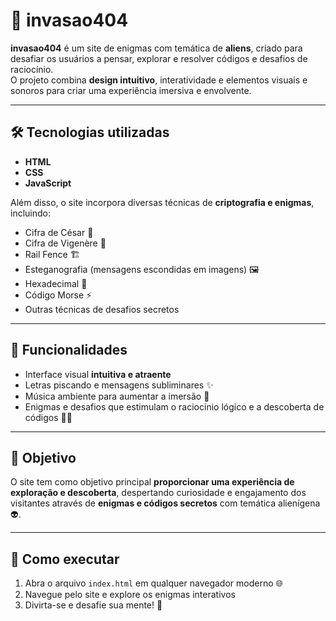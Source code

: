 # 🚀 invasao404

**invasao404** é um site de enigmas com temática de **aliens**, criado para desafiar os usuários a pensar, explorar e resolver códigos e desafios de raciocínio.  
O projeto combina **design intuitivo**, interatividade e elementos visuais e sonoros para criar uma experiência imersiva e envolvente.

---

## 🛠 Tecnologias utilizadas
- **HTML**  
- **CSS**  
- **JavaScript**  

Além disso, o site incorpora diversas técnicas de **criptografia e enigmas**, incluindo:  
- Cifra de César 🔐  
- Cifra de Vigenère 🧩  
- Rail Fence 🏗️  
- Esteganografia (mensagens escondidas em imagens) 🖼️  
- Hexadecimal 🔢  
- Código Morse ⚡  
- Outras técnicas de desafios secretos

---

## 🎯 Funcionalidades
- Interface visual **intuitiva e atraente**  
- Letras piscando e mensagens subliminares ✨  
- Música ambiente para aumentar a imersão 🎵  
- Enigmas e desafios que estimulam o raciocínio lógico e a descoberta de códigos 🕵️‍♂️  

---

## 🎨 Objetivo
O site tem como objetivo principal **proporcionar uma experiência de exploração e descoberta**, despertando curiosidade e engajamento dos visitantes através de **enigmas e códigos secretos** com temática alienígena 👽.

---

## 🚀 Como executar
1. Abra o arquivo `index.html` em qualquer navegador moderno 🌐  
2. Navegue pelo site e explore os enigmas interativos  
3. Divirta-se e desafie sua mente! 🧠

